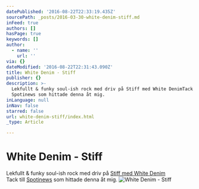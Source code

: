 ```yaml
---
datePublished: '2016-08-22T22:33:19.435Z'
sourcePath: _posts/2016-03-30-white-denim-stiff.md
inFeed: true
authors: []
hasPage: true
keywords: []
author:
  - name: ''
    url: ''
via: {}
dateModified: '2016-08-22T22:31:43.090Z'
title: White Denim - Stiff
publisher: {}
description: >-
  Lekfullt & funky soul-ish rock med driv på Stiff med White DenimTack till
  Spotinews som hittade denna åt mig.
inLanguage: null
inNav: false
starred: false
url: white-denim-stiff/index.html
_type: Article

---
```

# White Denim - Stiff

Lekfullt & funky soul-ish rock med driv på [Stiff med White Denim][0]  
Tack till [Spotinews][1] som hittade denna åt mig.
![White Denim - Stiff](https://the-grid-user-content.s3-us-west-2.amazonaws.com/7abae927-b9a4-4a2c-ab4e-062648bd83e8.jpg)

[0]: https://open.spotify.com/album/2QfaqpOUEkVFSx3pvRvY51
[1]: https://spotinews.wordpress.com/